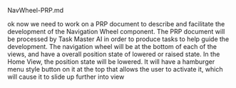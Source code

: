 NavWheel-PRP.md


ok now we need to work on a PRP document to describe and facilitate the development of
  the Navigation Wheel component. The PRP document will be processed by Task Master AI in
  order to produce tasks to help guide the development. The navigation wheel will be at
  the bottom of each of the views, and have a overall position state of lowered or raised
  state. In the Home View, the position state will be lowered. It will have a hamburger
  menu style button on it at the top that allows the user to activate it, which will cause
  it to slide up further into view 